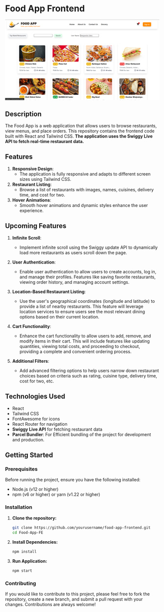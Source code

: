 # Food App Frontend

![Food App](./src/images/ss.png)

## Description

The Food App is a web application that allows users to browse restaurants, view menus, and place orders. This repository contains the frontend code built with React and Tailwind CSS. **The application uses the Swiggy Live API to fetch real-time restaurant data.**

## Features

1. **Responsive Design**: 
    - The application is fully responsive and adapts to different screen sizes using Tailwind CSS.
2. **Restaurant Listing**: 
    - Browse a list of restaurants with images, names, cuisines, delivery time, and cost for two.
3. **Hover Animations**: 
    - Smooth hover animations and dynamic styles enhance the user experience.

## Upcoming Features

1. **Infinite Scroll**: 
    - Implement infinite scroll using the Swiggy update API to dynamically load more restaurants as users scroll down the page.

2. **User Authentication**: 
    - Enable user authentication to allow users to create accounts, log in, and manage their profiles. Features like saving favorite restaurants, viewing order history, and managing account settings.

3. **Location-Based Restaurant Listing**: 
    - Use the user's geographical coordinates (longitude and latitude) to provide a list of nearby restaurants. This feature will leverage location services to ensure users see the most relevant dining options based on their current location.

4. **Cart Functionality**: 
    - Enhance the cart functionality to allow users to add, remove, and modify items in their cart. This will include features like updating quantities, viewing total costs, and proceeding to checkout, providing a complete and convenient ordering process.

5. **Additional Filters**: 
    - Add advanced filtering options to help users narrow down restaurant choices based on criteria such as rating, cuisine type, delivery time, cost for two, etc.

## Technologies Used

- React
- Tailwind CSS
- FontAwesome for icons
- React Router for navigation
- **Swiggy Live API** for fetching restaurant data
- **Parcel Bundler**: For Efficient bundling of the project for development and production.

## Getting Started

### Prerequisites

Before running the project, ensure you have the following installed:

- Node.js (v12 or higher)
- npm (v6 or higher) or yarn (v1.22 or higher)

### Installation

1. **Clone the repository:**
   ```bash
   git clone https://github.com/yourusername/food-app-frontend.git
   cd Food-App-FE
   ```

2. **Install Dependencies:**
    ```bash
    npm install
    ```

3. **Run Application:**
    ```bash
    npm start
    ```

### Contributing

If you would like to contribute to this project, please feel free to fork the repository, create a new branch, and submit a pull request with your changes. Contributions are always welcome!
